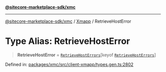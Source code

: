 [**@sitecore-marketplace-sdk/xmc**](../../../../README.md)

***

[@sitecore-marketplace-sdk/xmc](../../../../README.md) / [Xmapp](../README.md) / RetrieveHostError

# Type Alias: RetrieveHostError

> **RetrieveHostError** = [`RetrieveHostErrors`](RetrieveHostErrors.md)\[keyof [`RetrieveHostErrors`](RetrieveHostErrors.md)\]

Defined in: [packages/xmc/src/client-xmapp/types.gen.ts:2802](https://github.com/Sitecore/marketplace-sdk/blob/e3ec55ede335ad59ac5875d32f0d68c50e7bc899/packages/xmc/src/client-xmapp/types.gen.ts#L2802)
